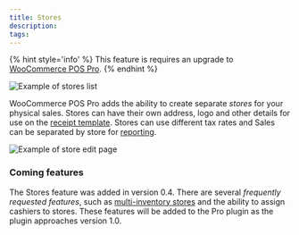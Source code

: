 ```yaml
---
title: Stores
description:  
tags: 
---
```


{% hint style='info' %}
This feature is requires an upgrade to [WooCommerce POS Pro](http://wcpos.com/pro).
{% endhint %}

![Example of stores list](http://wcpos.com/wp-content/uploads/2016/08/stores-page.png "Example of stores list")

WooCommerce POS Pro adds the ability to create separate *stores* for your physical sales. 
Stores can have their own address, logo and other details for use on the [receipt template](receipts.html). 
Stores can use different tax rates and Sales can be separated by store for [reporting](reports.html#sales-by-store).

![Example of store edit page](http://wcpos.com/wp-content/uploads/2016/08/edit-store-page.png "Example of store edit page")

### Coming features

The Stores feature was added in version 0.4. 
There are several *frequently requested features*, such as [multi-inventory stores](stores/multi-inventory.html) and the ability to assign cashiers to stores. 
These features will be added to the Pro plugin as the plugin approaches version 1.0.